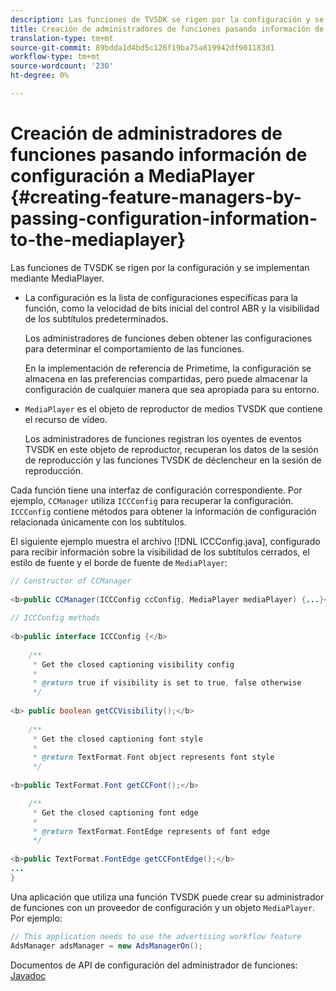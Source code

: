 ```yaml
---
description: Las funciones de TVSDK se rigen por la configuración y se implementan mediante MediaPlayer.
title: Creación de administradores de funciones pasando información de configuración a MediaPlayer
translation-type: tm+mt
source-git-commit: 89bdda1d4bd5c126f19ba75a819942df901183d1
workflow-type: tm+mt
source-wordcount: '230'
ht-degree: 0%

---
```



# Creación de administradores de funciones pasando información de configuración a MediaPlayer {#creating-feature-managers-by-passing-configuration-information-to-the-mediaplayer}

Las funciones de TVSDK se rigen por la configuración y se implementan mediante MediaPlayer.

* La configuración es la lista de configuraciones específicas para la función, como la velocidad de bits inicial del control ABR y la visibilidad de los subtítulos predeterminados.

   Los administradores de funciones deben obtener las configuraciones para determinar el comportamiento de las funciones.

   En la implementación de referencia de Primetime, la configuración se almacena en las preferencias compartidas, pero puede almacenar la configuración de cualquier manera que sea apropiada para su entorno.

* `MediaPlayer` es el objeto de reproductor de medios TVSDK que contiene el recurso de vídeo.

   Los administradores de funciones registran los oyentes de eventos TVSDK en este objeto de reproductor, recuperan los datos de la sesión de reproducción y las funciones TVSDK de déclencheur en la sesión de reproducción.

Cada función tiene una interfaz de configuración correspondiente. Por ejemplo, `CCManager` utiliza `ICCConfig` para recuperar la configuración. `ICCConfig` contiene métodos para obtener la información de configuración relacionada únicamente con los subtítulos.

El siguiente ejemplo muestra el archivo [!DNL ICCConfig.java], configurado para recibir información sobre la visibilidad de los subtítulos cerrados, el estilo de fuente y el borde de fuente de `MediaPlayer`:

```java
// Constructor of CCManager 
 
<b>public CCManager(ICCConfig ccConfig, MediaPlayer mediaPlayer) {...}</b> 
  
// ICCConfig methods 
 
<b>public interface ICCConfig {</b> 
  
    /** 
     * Get the closed captioning visibility config 
     * 
     * @return true if visibility is set to true, false otherwise 
     */ 
    
<b> public boolean getCCVisibility();</b> 
  
    /** 
     * Get the closed captioning font style 
     * 
     * @return TextFormat.Font object represents font style 
     */ 
     
<b>public TextFormat.Font getCCFont();</b>

    /** 
     * Get the closed captioning font edge 
     * 
     * @return TextFormat.FontEdge represents of font edge 
     */ 
     
<b>public TextFormat.FontEdge getCCFontEdge();</b> 
... 
}
```

Una aplicación que utiliza una función TVSDK puede crear su administrador de funciones con un proveedor de configuración y un objeto `MediaPlayer`. Por ejemplo:

```java
// This application needs to use the advertising workflow feature 
AdsManager adsManager = new AdsManagerOn();
```

Documentos de API de configuración del administrador de funciones: [Javadoc](https://help.adobe.com/en_US/primetime/api/reference_implementation/android/javadoc/com/adobe/primetime/reference/config/package-summary.html)